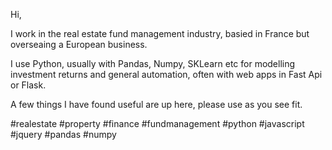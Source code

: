 Hi,

I work in the real estate fund management industry, basied in France but overseaing a European business.

I use Python, usually with Pandas, Numpy, SKLearn etc for modelling investment returns and general automation, often with web apps in Fast Api or Flask.

A few things I have found useful are up here, please use as you see fit.



#realestate #property #finance #fundmanagement #python #javascript #jquery #pandas #numpy
